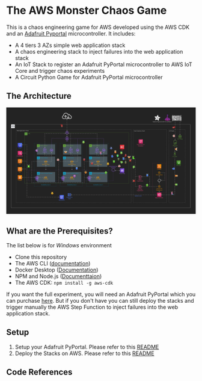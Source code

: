 # The AWS Monster Chaos Game
This is a chaos engineering game for AWS developed using the AWS CDK and an 
[Adafruit Pyportal](https://www.adafruit.com/product/4116) microcontroller. It includes:
* A 4 tiers 3 AZs simple web application stack
* A chaos engineering stack to inject failures into the web application stack
* An IoT Stack to register an Adafruit PyPortal microcontroller to AWS IoT Core and trigger chaos experiments 
* A Circuit Python Game for Adafruit PyPortal microcontroller

## The Architecture
![](doc/images/aws-chaos-game.jpg)

## What are the Prerequisites?
The list below is for _Windows_ environment
* Clone this repository
* The AWS CLI ([documentation](https://docs.aws.amazon.com/cli/latest/userguide/getting-started-install.html))
* Docker Desktop ([Documentation](https://docs.docker.com/desktop/windows/install/))
* NPM and Node.js ([Documenttaion](https://docs.npmjs.com/downloading-and-installing-node-js-and-npm))
* The AWS CDK: `npm install -g aws-cdk`

If you want the full experiment, you will need an Adafruit PyPortal which you can purchase 
[here](https://www.adafruit.com/product/4116). But if you don't have you can still deploy the stacks and trigger 
manually the AWS Step Function to inject failures into the web application stack.

## Setup
1. Setup your Adafruit PyPortal. Please refer to this [README](doc/PYPORTAL.md)
2. Deploy the Stacks on AWS. Please refer to this [README](doc/CDK.md)

## Code References